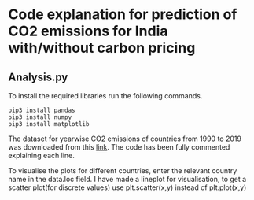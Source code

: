 # Code explanation for prediction of CO2 emissions for India with/without carbon pricing

## Analysis.py
To install the required libraries run the following commands.
```
pip3 install pandas
pip3 install numpy
pip3 install matplotlib
```

The dataset for yearwise CO2 emissions of countries from 1990 to 2019 was downloaded from this [link](https://data.worldbank.org/indicator/EN.ATM.CO2E.PC).
The code has been fully commented explaining each line. 

To visualise the plots for different countries, enter the relevant country name in the data.loc field.
I have made a lineplot for visualisation, to get a scatter plot(for discrete values) use plt.scatter(x,y) instead of plt.plot(x,y)
